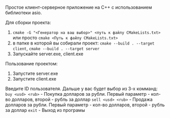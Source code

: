 Простое клиент-серверное приложение на C++ c использованием библиотеки asio.

Для сборки проекта: 
1) `cmake -G "<Генератор на ваш выбор>" <путь к файлу CMakeLists.txt>` или просто `сmake <Путь к файлу CMakeLists.txt>`
2) в папке в которой вы собирали проект: `cmake --build . --target client`, `cmake --build . --target server`
3) Запускайте server.exe, client.exe

Пользование проектом:
1) Запустите server.exe
2) Запустите client.exe

Введите ID пользователя.
Дальше у вас будет выбор из 3-х комманд:
`buy <usd> <rub>` - Покупка долларов за рубли. Первый параметр - кол-во долларов, второй - рубль за доллар
`sell <usd> <rub>` - Продажа долларов за рубли. Первый параметр - кол-во долларов, второй - рубль за доллар
`exit` - Выход из програмы
